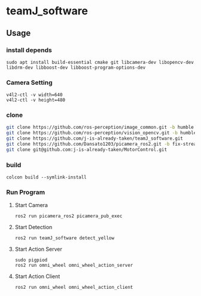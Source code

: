 # teamJ_software

## Usage
### install depends
```
sudo apt install build-essential cmake git libcamera-dev libopencv-dev libdrm-dev libboost-dev libboost-program-options-dev
```

### Camera Setting
```
v4l2-ctl -v width=640
v4l2-ctl -v height=480
```

### clone
```bash
git clone https://github.com/ros-perception/image_common.git -b humble
git clone https://github.com/ros-perception/vision_opencv.git -b humble
git clone https://github.com/j-is-already-taken/teamJ_software.git
git clone https://github.com/Dansato1203/picamera_ros2.git -b fix-streamroles-removal
git clone git@github.com:j-is-already-taken/MotorControl.git
```

### build
```
colcon build --symlink-install
```

### Run Program
1. Start Camera
   ```
   ros2 run picamera_ros2 picamera_pub_exec
   ```
3. Start Detection
   ```
   ros2 run teamJ_software detect_yellow
   ```
5. Start Action Server
   ```
   sudo pigpiod
   ros2 run omni_wheel omni_wheel_action_server
   ```
7. Start Action Client
   ```
   ros2 run omni_wheel omni_wheel_action_client
   ```
